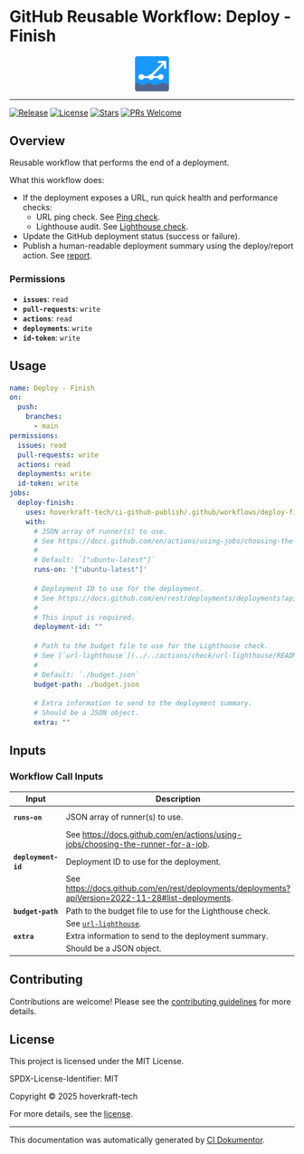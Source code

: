 <!-- header:start -->

# GitHub Reusable Workflow: Deploy - Finish

<div align="center">
  <img src="../logo.svg" width="60px" align="center" alt="Deploy - Finish" />
</div>

---

<!-- header:end -->

<!-- badges:start -->

[![Release](https://img.shields.io/github/v/release/hoverkraft-tech/ci-github-publish)](https://github.com/hoverkraft-tech/ci-github-publish/releases)
[![License](https://img.shields.io/github/license/hoverkraft-tech/ci-github-publish)](http://choosealicense.com/licenses/mit/)
[![Stars](https://img.shields.io/github/stars/hoverkraft-tech/ci-github-publish?style=social)](https://img.shields.io/github/stars/hoverkraft-tech/ci-github-publish?style=social)
[![PRs Welcome](https://img.shields.io/badge/PRs-welcome-brightgreen.svg)](https://github.com/hoverkraft-tech/ci-github-publish/blob/main/CONTRIBUTING.md)

<!-- badges:end -->

<!--
// jscpd:ignore-start
-->

<!-- overview:start -->

## Overview

Reusable workflow that performs the end of a deployment.

What this workflow does:

- If the deployment exposes a URL, run quick health and performance checks:
  - URL ping check. See [Ping check](../../actions/check/url-ping/README.md).
  - Lighthouse audit. See [Lighthouse check](../../actions/check/url-lighthouse/README.md).
- Update the GitHub deployment status (success or failure).
- Publish a human-readable deployment summary using the deploy/report action. See [report](../../actions/deploy/report/README.md).

### Permissions

- **`issues`**: `read`
- **`pull-requests`**: `write`
- **`actions`**: `read`
- **`deployments`**: `write`
- **`id-token`**: `write`

<!-- overview:end -->

<!-- usage:start -->

## Usage

```yaml
name: Deploy - Finish
on:
  push:
    branches:
      - main
permissions:
  issues: read
  pull-requests: write
  actions: read
  deployments: write
  id-token: write
jobs:
  deploy-finish:
    uses: hoverkraft-tech/ci-github-publish/.github/workflows/deploy-finish.yml@00adc3757296add499b60fd72a124b06974a100e # 0.10.1
    with:
      # JSON array of runner(s) to use.
      # See https://docs.github.com/en/actions/using-jobs/choosing-the-runner-for-a-job.
      #
      # Default: `["ubuntu-latest"]`
      runs-on: '["ubuntu-latest"]'

      # Deployment ID to use for the deployment.
      # See https://docs.github.com/en/rest/deployments/deployments?apiVersion=2022-11-28#list-deployments.
      #
      # This input is required.
      deployment-id: ""

      # Path to the budget file to use for the Lighthouse check.
      # See [`url-lighthouse`](../../actions/check/url-lighthouse/README.md).
      #
      # Default: `./budget.json`
      budget-path: ./budget.json

      # Extra information to send to the deployment summary.
      # Should be a JSON object.
      extra: ""
```

<!-- usage:end -->

<!-- inputs:start -->

## Inputs

### Workflow Call Inputs

| **Input**           | **Description**                                                                                       | **Required** | **Type**   | **Default**         |
| ------------------- | ----------------------------------------------------------------------------------------------------- | ------------ | ---------- | ------------------- |
| **`runs-on`**       | JSON array of runner(s) to use.                                                                       | **false**    | **string** | `["ubuntu-latest"]` |
|                     | See <https://docs.github.com/en/actions/using-jobs/choosing-the-runner-for-a-job>.                    |              |            |                     |
| **`deployment-id`** | Deployment ID to use for the deployment.                                                              | **true**     | **string** | -                   |
|                     | See <https://docs.github.com/en/rest/deployments/deployments?apiVersion=2022-11-28#list-deployments>. |              |            |                     |
| **`budget-path`**   | Path to the budget file to use for the Lighthouse check.                                              | **false**    | **string** | `./budget.json`     |
|                     | See [`url-lighthouse`](../../actions/check/url-lighthouse/README.md).                                 |              |            |                     |
| **`extra`**         | Extra information to send to the deployment summary.                                                  | **false**    | **string** | -                   |
|                     | Should be a JSON object.                                                                              |              |            |                     |

<!-- inputs:end -->

<!-- secrets:start -->
<!-- secrets:end -->

<!-- outputs:start -->
<!-- outputs:end -->

<!-- examples:start -->
<!-- examples:end -->

<!-- contributing:start -->

## Contributing

Contributions are welcome! Please see the [contributing guidelines](https://github.com/hoverkraft-tech/ci-github-publish/blob/main/CONTRIBUTING.md) for more details.

<!-- contributing:end -->

<!-- security:start -->
<!-- security:end -->

<!-- license:start -->

## License

This project is licensed under the MIT License.

SPDX-License-Identifier: MIT

Copyright © 2025 hoverkraft-tech

For more details, see the [license](http://choosealicense.com/licenses/mit/).

<!-- license:end -->

<!-- generated:start -->

---

This documentation was automatically generated by [CI Dokumentor](https://github.com/hoverkraft-tech/ci-dokumentor).

<!-- generated:end -->

<!--
// jscpd:ignore-end
-->
